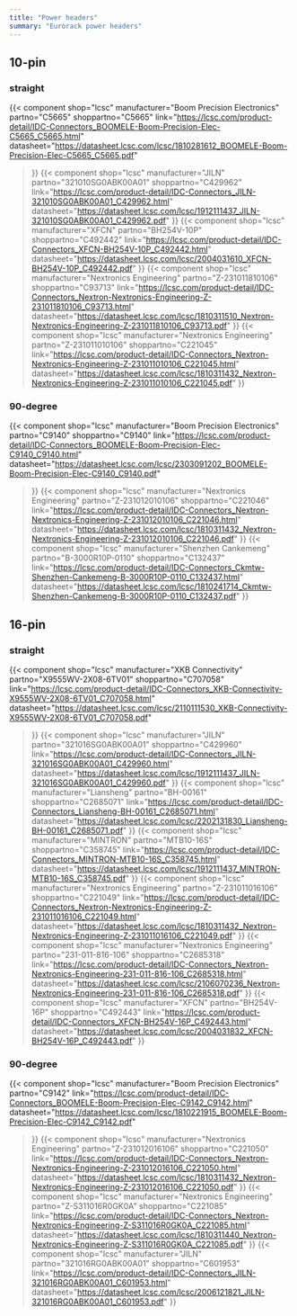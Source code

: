 ```yaml
---
title: "Power headers"
summary: "Eurorack power headers"
--- 
```


## 10-pin
### straight
{{< component
    shop="lcsc"
    manufacturer="Boom Precision Electronics"
    partno="C5665"
    shoppartno="C5665"
    link="https://lcsc.com/product-detail/IDC-Connectors_BOOMELE-Boom-Precision-Elec-C5665_C5665.html"
    datasheet="https://datasheet.lcsc.com/lcsc/1810281612_BOOMELE-Boom-Precision-Elec-C5665_C5665.pdf"
>}}
{{< component
    shop="lcsc"
    manufacturer="JILN"
    partno="321010SG0ABK00A01"
    shoppartno="C429962"
    link="https://lcsc.com/product-detail/IDC-Connectors_JILN-321010SG0ABK00A01_C429962.html"
    datasheet="https://datasheet.lcsc.com/lcsc/1912111437_JILN-321010SG0ABK00A01_C429962.pdf"
>}}
{{< component
    shop="lcsc"
    manufacturer="XFCN"
    partno="BH254V-10P"
    shoppartno="C492442"
    link="https://lcsc.com/product-detail/IDC-Connectors_XFCN-BH254V-10P_C492442.html"
    datasheet="https://datasheet.lcsc.com/lcsc/2004031610_XFCN-BH254V-10P_C492442.pdf"
>}}
{{< component
    shop="lcsc"
    manufacturer="Nextronics Engineering"
    partno="Z-231011810106"
    shoppartno="C93713"
    link="https://lcsc.com/product-detail/IDC-Connectors_Nextron-Nextronics-Engineering-Z-231011810106_C93713.html"
    datasheet="https://datasheet.lcsc.com/lcsc/1810311510_Nextron-Nextronics-Engineering-Z-231011810106_C93713.pdf"
>}}
{{< component
    shop="lcsc"
    manufacturer="Nextronics Engineering"
    partno="Z-231011010106"
    shoppartno="C221045"
    link="https://lcsc.com/product-detail/IDC-Connectors_Nextron-Nextronics-Engineering-Z-231011010106_C221045.html"
    datasheet="https://datasheet.lcsc.com/lcsc/1810311432_Nextron-Nextronics-Engineering-Z-231011010106_C221045.pdf"
>}}

### 90-degree
{{< component
    shop="lcsc"
    manufacturer="Boom Precision Electronics"
    partno="C9140"
    shoppartno="C9140"
    link="https://lcsc.com/product-detail/IDC-Connectors_BOOMELE-Boom-Precision-Elec-C9140_C9140.html"
    datasheet="https://datasheet.lcsc.com/lcsc/2303091202_BOOMELE-Boom-Precision-Elec-C9140_C9140.pdf"
>}}
{{< component
    shop="lcsc"
    manufacturer="Nextronics Engineering"
    partno="Z-231012010106"
    shoppartno="C221046"
    link="https://lcsc.com/product-detail/IDC-Connectors_Nextron-Nextronics-Engineering-Z-231012010106_C221046.html"
    datasheet="https://datasheet.lcsc.com/lcsc/1810311432_Nextron-Nextronics-Engineering-Z-231012010106_C221046.pdf"
>}}
{{< component
    shop="lcsc"
    manufacturer="Shenzhen Cankemeng"
    partno="B-3000R10P-0110"
    shoppartno="C132437"
    link="https://lcsc.com/product-detail/IDC-Connectors_Ckmtw-Shenzhen-Cankemeng-B-3000R10P-0110_C132437.html"
    datasheet="https://datasheet.lcsc.com/lcsc/1810241714_Ckmtw-Shenzhen-Cankemeng-B-3000R10P-0110_C132437.pdf"
>}}

## 16-pin
### straight
{{< component
    shop="lcsc"
    manufacturer="XKB Connectivity"
    partno="X9555WV-2X08-6TV01"
    shoppartno="C707058"
    link="https://lcsc.com/product-detail/IDC-Connectors_XKB-Connectivity-X9555WV-2X08-6TV01_C707058.html"
    datasheet="https://datasheet.lcsc.com/lcsc/2110111530_XKB-Connectivity-X9555WV-2X08-6TV01_C707058.pdf"
>}}
{{< component
    shop="lcsc"
    manufacturer="JILN"
    partno="321016SG0ABK00A01"
    shoppartno="C429960"
    link="https://lcsc.com/product-detail/IDC-Connectors_JILN-321016SG0ABK00A01_C429960.html"
    datasheet="https://datasheet.lcsc.com/lcsc/1912111437_JILN-321016SG0ABK00A01_C429960.pdf"
>}}
{{< component
    shop="lcsc"
    manufacturer="Liansheng"
    partno="BH-00161"
    shoppartno="C2685071"
    link="https://lcsc.com/product-detail/IDC-Connectors_Liansheng-BH-00161_C2685071.html"
    datasheet="https://datasheet.lcsc.com/lcsc/2202131830_Liansheng-BH-00161_C2685071.pdf"
>}}
{{< component
    shop="lcsc"
    manufacturer="MINTRON"
    partno="MTB10-16S"
    shoppartno="C358745"
    link="https://lcsc.com/product-detail/IDC-Connectors_MINTRON-MTB10-16S_C358745.html"
    datasheet="https://datasheet.lcsc.com/lcsc/1912111437_MINTRON-MTB10-16S_C358745.pdf"
>}}
{{< component
    shop="lcsc"
    manufacturer="Nextronics Engineering"
    partno="Z-231011016106"
    shoppartno="C221049"
    link="https://lcsc.com/product-detail/IDC-Connectors_Nextron-Nextronics-Engineering-Z-231011016106_C221049.html"
    datasheet="https://datasheet.lcsc.com/lcsc/1810311432_Nextron-Nextronics-Engineering-Z-231011016106_C221049.pdf"
>}}
{{< component
    shop="lcsc"
    manufacturer="Nextronics Engineering"
    partno="231-011-816-106"
    shoppartno="C2685318"
    link="https://lcsc.com/product-detail/IDC-Connectors_Nextron-Nextronics-Engineering-231-011-816-106_C2685318.html"
    datasheet="https://datasheet.lcsc.com/lcsc/2106070236_Nextron-Nextronics-Engineering-231-011-816-106_C2685318.pdf"
>}}
{{< component
    shop="lcsc"
    manufacturer="XFCN"
    partno="BH254V-16P"
    shoppartno="C492443"
    link="https://lcsc.com/product-detail/IDC-Connectors_XFCN-BH254V-16P_C492443.html"
    datasheet="https://datasheet.lcsc.com/lcsc/2004031832_XFCN-BH254V-16P_C492443.pdf"
>}}

### 90-degree
{{< component
    shop="lcsc"
    manufacturer="Boom Precision Electronics"
    partno="C9142"
    link="https://lcsc.com/product-detail/IDC-Connectors_BOOMELE-Boom-Precision-Elec-C9142_C9142.html"
    datasheet="https://datasheet.lcsc.com/lcsc/1810221915_BOOMELE-Boom-Precision-Elec-C9142_C9142.pdf"
>}}
{{< component
    shop="lcsc"
    manufacturer="Nextronics Engineering"
    partno="Z-231012016106"
    shoppartno="C221050"
    link="https://lcsc.com/product-detail/IDC-Connectors_Nextron-Nextronics-Engineering-Z-231012016106_C221050.html"
    datasheet="https://datasheet.lcsc.com/lcsc/1810311432_Nextron-Nextronics-Engineering-Z-231012016106_C221050.pdf"
>}}
{{< component
    shop="lcsc"
    manufacturer="Nextronics Engineering"
    partno="Z-S311016R0GK0A"
    shoppartno="C221085"
    link="https://lcsc.com/product-detail/IDC-Connectors_Nextron-Nextronics-Engineering-Z-S311016R0GK0A_C221085.html"
    datasheet="https://datasheet.lcsc.com/lcsc/1810311440_Nextron-Nextronics-Engineering-Z-S311016R0GK0A_C221085.pdf"
>}}
{{< component
    shop="lcsc"
    manufacturer="JILN"
    partno="321016RG0ABK00A01"
    shoppartno="C601953"
    link="https://lcsc.com/product-detail/IDC-Connectors_JILN-321016RG0ABK00A01_C601953.html"
    datasheet="https://datasheet.lcsc.com/lcsc/2006121821_JILN-321016RG0ABK00A01_C601953.pdf"
>}}
